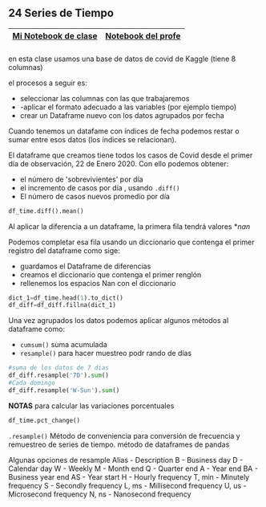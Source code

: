 ## 24  Series de Tiempo

| [Mi Notebook de clase](My_notebooks/24_Series_tiempo.ipynb)  |  [Notebook del profe](/Notebooks/24_datetime.ipynb) |
|---------| ----:|

### 

en esta clase usamos una base de datos de covid de  Kaggle (tiene 8 columnas)

el procesos a seguir es:
- seleccionar las columnas con las que trabajaremos
- -aplicar el formato adecuado a las variables (por ejemplo tiempo)
- crear un Dataframe nuevo con los datos agrupados por fecha

Cuando tenemos un datafame con índices de fecha podemos restar o sumar entre esos datos (los índices se relacionan).

El dataframe que creamos tiene todos los casos de Covid desde el primer día de observación, 22 de Enero 2020. Con ello podemos obtener:

- el número de 'sobrevivientes' por día
- el incremento de casos por día , usando `.diff()`
- El número de casos nuevos promedio por día
```python
df_time.diff().mean()
```

Al aplicar la diferencia a un dataframe, la primera fila tendrá valores **nan*

Podemos completar esa fila usando un diccionario que contenga el primer registro del dataframe como sige:
- guardamos el Dataframe de diferencias
- creamos el diccionario que contenga el primer renglón
- rellenemos los espacios Nan con el diccionario

```python
dict_1=df_time.head(1).to_dict()
df_diff=df_diff.fillna(dict_1)
```
Una vez agrupados los datos podemos aplicar algunos métodos al dataframe como:
- `cumsum()` suma acumulada
- `resample()` para hacer muestreo podr rando de días 

```python
#suma de los datos de 7 dias
df_diff.resample('7D').sum()
#Cada domingo
df_diff.resample('W-Sun').sum()
```


**NOTAS**
para calcular las variaciones porcentuales
```python
df_time.pct_change()
```

`.resample()` Método de conveniencia para conversión de frecuencia y remuestreo de series de tiempo. método de dataframes de pandas

Algunas opciones de resample
Alias - Description
B - Business day
D - Calendar day
W - Weekly
M - Month end
Q - Quarter end
A - Year end
BA - Business year end
AS - Year start
H - Hourly frequency
T, min - Minutely frequency
S - Secondly frequency
L, ms - Millisecond frequency
U, us - Microsecond frequency
N, ns - Nanosecond frequency
